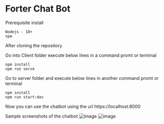# Forter Chat Bot
Prerequisite install
```
Nodejs - 18+
npm
```

After cloning the repository

Go into Client folder execute below lines in a command promt or terminal
```
npm install
npm run serve
```

Go to server folder and execute below lines in another command promt or terminal
```
npm install
npm run start:dev
```

Now you can use the chatbot using the url https://localhost:8000

Sample screenshots of the chatbot
![image](https://github.com/PriteshGandhi1993/chatbot/assets/68970142/e380f8f9-cd8c-48cd-8a7c-5deaff9a3221)
![image](https://github.com/PriteshGandhi1993/chatbot/assets/68970142/e41bba97-d96e-4ce7-894d-ccbf9ed8d9b7)
